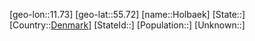 ﻿---
location: [55.72,11.73]
type: City
tags:
- geo/City


SpocWebEntityId: 30997
isDeleted: false
confidential: public

---
[geo-lon::11.73]
[geo-lat::55.72]
[name::Holbaek]
[State::]
[Country::[Denmark](geo/Continent/Europe/Denmark.md)]
[StateId::]
[Population::]
[Unknown::]

